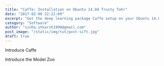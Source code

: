 ```yaml
---
title: "Caffe: Installation on Ubuntu 14.04 Trusty Tahr"
date: "2017-02-08 22:22:09"
excerpt: "Get the deep learning package Caffe setup on your Ubuntu 14.04 (Trusty Tahr) machine"
category: "Software"
author: "sinha.utkarsh1990@gmail.com"
post_image: "/static/img/tut/post-sift.jpg"
draft: true
---
```


Introduce Caffe

Introduce the Model Zoo


